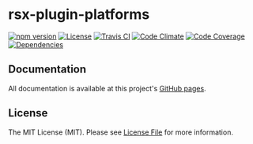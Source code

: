 # rsx-plugin-platforms

[![npm version][ico-npm]][link-npm]
[![License][ico-license]](LICENSE.md)
[![Travis CI][ico-travis]][link-travis]
[![Code Climate][ico-codeclimate]][link-codeclimate]
[![Code Coverage][ico-code-coverage]][link-code-coverage]
[![Dependencies][ico-dependencies]][link-dependencies]

## Documentation

All documentation is available at this project's [GitHub pages](http://react-native-contrib.github.io/rsx/).

## License

The MIT License (MIT). Please see [License File](LICENSE.md) for more information.

[ico-npm]: https://img.shields.io/npm/v/rsx-plugin-platforms.svg?style=flat-square
[ico-license]: https://img.shields.io/badge/license-MIT-brightgreen.svg?style=flat-square
[ico-travis]: https://img.shields.io/travis/react-native-contrib/rsx-plugin-platforms/master.svg?style=flat-square
[ico-codeclimate]: https://img.shields.io/codeclimate/github/react-native-contrib/rsx-plugin-platforms.svg?style=flat-square
[ico-code-coverage]: https://img.shields.io/codeclimate/coverage/github/react-native-contrib/rsx-plugin-platforms.svg?style=flat-square
[ico-dependencies]: https://img.shields.io/david/react-native-contrib/rsx-plugin-platforms.svg?style=flat-square

[link-npm]: https://www.npmjs.com/package/rsx-plugin-platforms
[link-travis]: https://travis-ci.org/react-native-contrib/rsx-plugin-platforms
[link-codeclimate]: https://codeclimate.com/github/react-native-contrib/rsx-plugin-platforms
[link-code-coverage]: https://codeclimate.com/github/react-native-contrib/rsx-plugin-platforms/coverage
[link-dependencies]: https://david-dm.org/react-native-contrib/rsx-plugin-platforms
